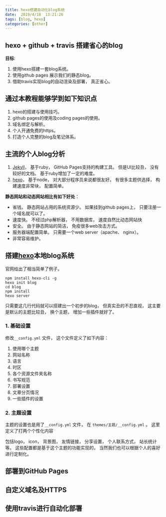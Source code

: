 ```yaml
---
title: hexo搭建自动化blog系统
date:  2019/4/18  13:21:26
tags: [blog, hexo]
categories: [other]
---
```


## hexo + github + travis 搭建省心的blog

 **目标**:

1. 使用hexo搭建一套blog系统。
2. 使用github pages 展示我们的静态blog。
3. 借助travis实现blog的自动渲染及部署， 真正省心。

## 通过本教程能够学到如下知识点

1. hexo的搭建与使用技巧。
2. github pages的使用及coding pages的使用。
3. 域名绑定与解析。
4. 个人开通免费的https。
5. 打造个人完整的blog及笔记体系。

## 主流的个人blog分析

1. [Jekyll](http://jekyllrb.com/docs/quickstart/)， 基于ruby， GitHub Pages支持的构建工具。 但是UI比较丑， 没有较好的文档。 基于ruby增加了一定的难度。
2. [hexo](https://hexo.io/zh-cn/)， 基于node， 对大部分程序员来说都很友好。 有很多主题供选择， 构建速度非常块， 配置简单。

**静态网站和动态网站相比有如下好处**：

- 省钱。 静态网站占用的系统资源少。 如果挂到github pages上， 只要注册一个域名就可以了。
- 速度快。 不经过php解析器， 不用数据库， 速度自然比动态网站快
- 安全。 由于静态网站的简洁， 免疫很多web攻击方式。
- 服务器端配置简单。 只需要一个web server（apache、 nginx）。
- 非常容易维护。

## 搭建[hexo](https://hexo.io/zh-cn/)本地blog系统

官网给出了相当简单了例子。

```shell
npm install hexo-cli -g
hexo init blog
cd blog
npm install
hexo server
```

只需要这几行代码就可以搭建出一个初步的blog， 但真实丑的不忍直视， 这主要是默认的主题比较丑， 换个主题， 增加一些插件就好了。

### 1. 基础设置

修改`__config.yml` 文件， 这个文件定义了如下内容：

1. 使用哪个主题
2. 网站名称
3. 语言
4. 时区
5. 各个资源文件夹名称
6. 书写规范
7. 部署设置
8. 文章分页情况
9. 一些插件的设置

### 2. 主题设置

主题的设置也是用了`__config.yml` 文件， 在 `themes/主题/__config.yml` 。 这里定义了打两个个性化内容

包括logo， icon， 背景图， 友情链接， 分享设置， 个人联系方式， 站长统计等。 这些配置都是基于这个主题的功能实现的， 当然我们也可以根据个人的喜好进行定制化。

## 部署到GitHub Pages

## 自定义域名及HTTPS

## 使用travis进行自动化部署

